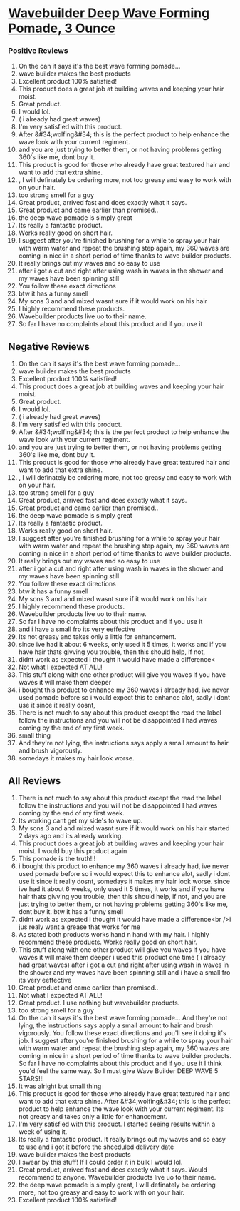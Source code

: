 # [Wavebuilder Deep Wave Forming Pomade, 3 Ounce](https://products.checkmycream.com/products/Wavebuilder-Deep-Wave-Forming-Pomade-3-Ounce.html)

### Positive Reviews

<ol>
      <li>On the can it says it&#x27;s the best wave forming pomade...</li>
      <li>wave builder makes the best products</li>
      <li>Excellent product 100% satisfied!</li>
      <li>This product does a great job at building waves and keeping your hair moist.</li>
      <li>Great product.</li>
      <li>I would lol.</li>
      <li>( i already had great waves)</li>
      <li>I&#x27;m very satisfied with this product.  </li>
      <li>After &amp;#34;wolfing&amp;#34; this is the perfect product to help enhance the wave look with your current regiment.</li>
      <li>and you are just trying to better them, or not having problems getting 360&#x27;s like me, dont buy it.</li>
      <li>This product is good for those who already have great textured hair and want to add that extra shine.</li>
      <li>, I will definately be ordering more, not too greasy and easy to work with on your hair.</li>
      <li>too strong smell for a guy</li>
      <li>Great product, arrived fast and does exactly what it says.</li>
      <li>Great product and came earlier than promised..</li>
      <li>the deep wave pomade is simply great</li>
      <li>Its really a fantastic product.</li>
      <li>Works really good on short hair.</li>
      <li>I suggest after you&#x27;re finished brushing for a while to spray your hair with warm water and repeat the brushing step again, my 360 waves are coming in nice in a short period of time thanks to wave builder products.  </li>
      <li>It really brings out my waves and so easy to use</li>
      <li>after i got a cut and right after using wash in waves in the shower and my waves have been spinning still</li>
      <li>You follow these exact directions</li>
      <li>btw it has a funny smell</li>
      <li>My sons 3 and and mixed wasnt sure if it would work on his hair</li>
      <li>I highly recommend these products.</li>
      <li>Wavebuilder products live uo to their name.</li>
      <li>So far I have no complaints about this product and if you use it</li>
</ol>


<h2>Negative Reviews</h2>
<ol>
<li> On the can it says it&#x27;s the best wave forming pomade...</li>
<li> wave builder makes the best products</li>
<li> Excellent product 100% satisfied!</li>
<li> This product does a great job at building waves and keeping your hair moist.</li>
<li> Great product.</li>
<li> I would lol.</li>
<li> ( i already had great waves)</li>
<li> I&#x27;m very satisfied with this product.  </li>
<li> After &amp;#34;wolfing&amp;#34; this is the perfect product to help enhance the wave look with your current regiment.</li>
<li> and you are just trying to better them, or not having problems getting 360&#x27;s like me, dont buy it.</li>
<li> This product is good for those who already have great textured hair and want to add that extra shine.</li>
<li> , I will definately be ordering more, not too greasy and easy to work with on your hair.</li>
<li> too strong smell for a guy</li>
<li> Great product, arrived fast and does exactly what it says.</li>
<li> Great product and came earlier than promised..</li>
<li> the deep wave pomade is simply great</li>
<li> Its really a fantastic product.</li>
<li> Works really good on short hair.</li>
<li> I suggest after you&#x27;re finished brushing for a while to spray your hair with warm water and repeat the brushing step again, my 360 waves are coming in nice in a short period of time thanks to wave builder products.  </li>
<li> It really brings out my waves and so easy to use</li>
<li> after i got a cut and right after using wash in waves in the shower and my waves have been spinning still</li>
<li> You follow these exact directions</li>
<li> btw it has a funny smell</li>
<li> My sons 3 and and mixed wasnt sure if it would work on his hair</li>
<li> I highly recommend these products.</li>
<li> Wavebuilder products live uo to their name.</li>
<li> So far I have no complaints about this product and if you use it</li>
<li> and i have a small fro its very eeffective</li>
<li> Its not greasy and takes only a little for enhancement.</li>
<li> since ive had it about 6 weeks, only used it 5 times, it works and if you have hair thats givving you trouble, then this should help, if not,</li>
<li> didnt work as expected i thought it would have made a difference&lt;</li>
<li> Not what I expected AT ALL!</li>
<li> This stuff along with one other product will give you waves if you have waves it will make them deeper</li>
<li> i bought this product to enhance my 360 waves i already had, ive never used pomade before so i would expect this to enhance alot, sadly i dont use it since it really dosnt,</li>
<li> There is not much to say about this product except the read the label follow the instructions and you will not be disappointed I had waves coming by the end of my first week.</li>
<li> small thing</li>
<li> And they&#x27;re not lying, the instructions says apply a small amount to hair and brush vigorously.  </li>
<li> somedays it makes my hair look worse.</li>
</ol>

<h2>All Reviews</h2>

<ol>
    <li> There is not much to say about this product except the read the label follow the instructions and you will not be disappointed I had waves coming by the end of my first week.</li>
    <li> Its working cant get my side&#x27;s to wave up.</li>
    <li> My sons 3 and and mixed wasnt sure if it would work on his hair started 2 days ago and its already working.</li>
    <li> This product does a great job at building waves and keeping your hair moist. I would buy this product again</li>
    <li> This pomade is the truth!!!</li>
    <li> i bought this product to enhance my 360 waves i already had, ive never used pomade before so i would expect this to enhance alot, sadly i dont use it since it really dosnt, somedays it makes my hair look worse. since ive had it about 6 weeks, only used it 5 times, it works and if you have hair thats givving you trouble, then this should help, if not, and you are just trying to better them, or not having problems getting 360&#x27;s like me, dont buy it. btw it has a funny smell</li>
    <li> didnt work as expected i thought it would have made a difference&lt;br /&gt;i jus realy want a grease that works for me</li>
    <li> As stated both products works hand n hand with my hair.  I highly recommend these products. Works really good on short hair.</li>
    <li> This stuff along with one other product will give you waves if you have waves it will make them deeper i used this product one time ( i already had great waves) after i got a cut and right after using wash in waves in the shower and my waves have been spinning still and i have a small fro its very eeffective</li>
    <li> Great product and came earlier than promised..</li>
    <li> Not what I expected AT ALL!</li>
    <li> Great product. I use nothing but wavebuilder products.</li>
    <li> too strong smell for a guy</li>
    <li> On the can it says it&#x27;s the best wave forming pomade... And they&#x27;re not lying, the instructions says apply a small amount to hair and brush vigorously.  You follow these exact directions and you&#x27;ll see it doing it&#x27;s job.  I suggest after you&#x27;re finished brushing for a while to spray your hair with warm water and repeat the brushing step again, my 360 waves are coming in nice in a short period of time thanks to wave builder products.  So far I have no complaints about this product and if you use it I think you&#x27;d feel the same way.  So I must give Wave Builder DEEP WAVE 5 STARS!!!</li>
    <li> It was alright but small thing</li>
    <li> This product is good for those who already have great textured hair and want to add that extra shine. After &amp;#34;wolfing&amp;#34; this is the perfect product to help enhance the wave look with your current regiment. Its not greasy and takes only a little for enhancement.</li>
    <li> I&#x27;m very satisfied with this product.  I started seeing results within a week of using it.</li>
    <li> Its really a fantastic product. It really brings out my waves and so easy to use and i got it before the shceduled delivery date</li>
    <li> wave builder makes the best products</li>
    <li> I swear by this stuff! If I could order it in bulk I would lol.</li>
    <li> Great product, arrived fast and does exactly what it says. Would recommend to anyone. Wavebuilder products live uo to their name.</li>
    <li> the deep wave pomade is simply great, I will definately be ordering more, not too greasy and easy to work with on your hair.</li>
    <li> Excellent product 100% satisfied!</li>
</ol>




